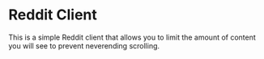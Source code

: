 # Reddit Client

This is a simple Reddit client that allows you to limit the amount of content you will see to prevent neverending scrolling.

